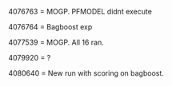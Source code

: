 4076763 = MOGP. PFMODEL didnt execute

4076764 = Bagboost exp

4077539 = MOGP. All 16 ran. 

4079920 = ?

4080640 = New run with scoring on bagboost. 